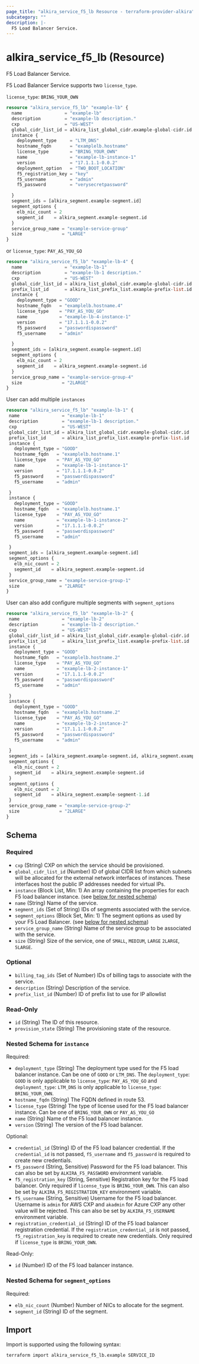```yaml
---
page_title: "alkira_service_f5_lb Resource - terraform-provider-alkira"
subcategory: ""
description: |-
  F5 Load Balancer Service.
---
```


# alkira_service_f5_lb (Resource)

F5 Load Balancer Service.

F5 Load Balancer Service supports two `license_type`.

`license_type`: `BRING_YOUR_OWN`
```terraform
resource "alkira_service_f5_lb" "example-lb" {
  name                = "example-lb"
  description         = "example-lb description."
  cxp                 = "US-WEST"
  global_cidr_list_id = alkira_list_global_cidr.example-global-cidr.id
  instance {
    deployment_type     = "LTM_DNS"
    hostname_fqdn       = "examplelb.hostname"
    license_type        = "BRING_YOUR_OWN"
    name                = "example-lb-instance-1"
    version             = "17.1.1.1-0.0.2"
    deployment_option   = "TWO_BOOT_LOCATION"
    f5_registration_key = "key"
    f5_username         = "admin"
    f5_password         = "verysecretpassword"

  }
  segment_ids = [alkira_segment.example-segment.id]
  segment_options {
    elb_nic_count = 2
    segment_id    = alkira_segment.example-segment.id
  }
  service_group_name = "example-service-group"
  size               = "LARGE"
}
```
or `license_type`: `PAY_AS_YOU_GO`
```terraform
resource "alkira_service_f5_lb" "example-lb-4" {
  name                = "example-lb-1"
  description         = "example-lb-1 description."
  cxp                 = "US-WEST"
  global_cidr_list_id = alkira_list_global_cidr.example-global-cidr.id
  prefix_list_id      = alkira_list_prefix_list.example-prefix-list.id
  instance {
    deployment_type = "GOOD"
    hostname_fqdn   = "examplelb.hostname.4"
    license_type    = "PAY_AS_YOU_GO"
    name            = "example-lb-4-instance-1"
    version         = "17.1.1.1-0.0.2"
    f5_password     = "passwordispassword"
    f5_username     = "admin"

  }
  segment_ids = [alkira_segment.example-segment.id]
  segment_options {
    elb_nic_count = 2
    segment_id    = alkira_segment.example-segment.id
  }
  service_group_name = "example-service-group-4"
  size               = "2LARGE"
}
``` 
 User can add multiple `instances` 
 ```terraform
resource "alkira_service_f5_lb" "example-lb-1" {
  name                = "example-lb-1"
  description         = "example-lb-1 description."
  cxp                 = "US-WEST"
  global_cidr_list_id = alkira_list_global_cidr.example-global-cidr.id
  prefix_list_id      = alkira_list_prefix_list.example-prefix-list.id
  instance {
    deployment_type = "GOOD"
    hostname_fqdn   = "examplelb.hostname.1"
    license_type    = "PAY_AS_YOU_GO"
    name            = "example-lb-1-instance-1"
    version         = "17.1.1.1-0.0.2"
    f5_password     = "passwordispassword"
    f5_username     = "admin"

  }
  instance {
    deployment_type = "GOOD"
    hostname_fqdn   = "examplelb.hostname.1"
    license_type    = "PAY_AS_YOU_GO"
    name            = "example-lb-1-instance-2"
    version         = "17.1.1.1-0.0.2"
    f5_password     = "passwordispassword"
    f5_username     = "admin"

  }
  segment_ids = [alkira_segment.example-segment.id]
  segment_options {
    elb_nic_count = 2
    segment_id    = alkira_segment.example-segment.id
  }
  service_group_name = "example-service-group-1"
  size               = "2LARGE"
}
```
 User can also add configure multiple segments with `segment_options`
 ```terraform
resource "alkira_service_f5_lb" "example-lb-2" {
  name                = "example-lb-2"
  description         = "example-lb-2 description."
  cxp                 = "US-WEST"
  global_cidr_list_id = alkira_list_global_cidr.example-global-cidr.id
  prefix_list_id      = alkira_list_prefix_list.example-prefix-list.id
  instance {
    deployment_type = "GOOD"
    hostname_fqdn   = "examplelb.hostname.2"
    license_type    = "PAY_AS_YOU_GO"
    name            = "example-lb-2-instance-1"
    version         = "17.1.1.1-0.0.2"
    f5_password     = "passwordispassword"
    f5_username     = "admin"

  }
  instance {
    deployment_type = "GOOD"
    hostname_fqdn   = "examplelb.hostname.2"
    license_type    = "PAY_AS_YOU_GO"
    name            = "example-lb-2-instance-2"
    version         = "17.1.1.1-0.0.2"
    f5_password     = "passwordispassword"
    f5_username     = "admin"

  }
  segment_ids = [alkira_segment.example-segment.id, alkira_segment.example-segment-1.id]
  segment_options {
    elb_nic_count = 2
    segment_id    = alkira_segment.example-segment.id
  }
  segment_options {
    elb_nic_count = 2
    segment_id    = alkira_segment.example-segment-1.id
  }
  service_group_name = "example-service-group-2"
  size               = "2LARGE"
}
```
<!-- schema generated by tfplugindocs -->
## Schema

### Required

- `cxp` (String) CXP on which the service should be provisioned.
- `global_cidr_list_id` (Number) ID of global CIDR list from which subnets will be allocated for the external network interfaces of instances. These interfaces host the public IP addresses needed for virtual IPs.
- `instance` (Block List, Min: 1) An array containing the properties for each F5 load balancer instance. (see [below for nested schema](#nestedblock--instance))
- `name` (String) Name of the service.
- `segment_ids` (Set of String) IDs of segments associated with the service.
- `segment_options` (Block Set, Min: 1) The segment options as used by your F5 Load Balancer. (see [below for nested schema](#nestedblock--segment_options))
- `service_group_name` (String) Name of the service group to be associated with the service.
- `size` (String) Size of the service, one of `SMALL`, `MEDIUM`, `LARGE` `2LARGE`, `5LARGE`.

### Optional

- `billing_tag_ids` (Set of Number) IDs of billing tags to associate with the service.
- `description` (String) Description of the service.
- `prefix_list_id` (Number) ID of prefix list to use for IP allowlist

### Read-Only

- `id` (String) The ID of this resource.
- `provision_state` (String) The provisioning state of the resource.

<a id="nestedblock--instance"></a>
### Nested Schema for `instance`

Required:

- `deployment_type` (String) The deployment type used for the F5 load balancer instance. Can be one of `GOOD` or `LTM_DNS`. The `deployment_type`: `GOOD` is only applicable to `license_type`: `PAY_AS_YOU_GO` and `deployment_type`: `LTM_DNS` is only applicable to `license_type`: `BRING_YOUR_OWN`.
- `hostname_fqdn` (String) The FQDN defined in route 53.
- `license_type` (String) The type of license used for the F5 load balancer instance. Can be one of `BRING_YOUR_OWN` or `PAY_AS_YOU_GO`
- `name` (String) Name of the F5 load balancer instance.
- `version` (String) The version of the F5 load balancer.

Optional:

- `credential_id` (String) ID of the F5 load balancer credential. If the `credential_id` is not passed, `f5_username` and `f5_password` is required to create new credentials.
- `f5_password` (String, Sensitive) Password for the F5 load balancer. This can also be set by `ALKIRA_F5_PASSWORD` environment variable.
- `f5_registration_key` (String, Sensitive) Registration key for the F5 load balancer. Only required if `license_type` is `BRING_YOUR_OWN`. This can also be set by `ALKIRA_F5_REGISTRATION_KEY` environment variable.
- `f5_username` (String, Sensitive) Username for the F5 load balancer. Username is `admin` for AWS CXP and `akadmin`  for Azure CXP any other value will be rejected. This can also be set by `ALKIRA_F5_USERNAME` environment variable.
- `registration_credential_id` (String) ID of the F5 load balancer registration credential. If the `registration_credential_id` is not passed, `f5_registration_key` is required to create new credentials. Only required if `license_type` is `BRING_YOUR_OWN`.

Read-Only:

- `id` (Number) ID of the F5 load balancer instance.


<a id="nestedblock--segment_options"></a>
### Nested Schema for `segment_options`

Required:

- `elb_nic_count` (Number) Number of NICs to allocate for the segment.
- `segment_id` (String) ID of the segment.

## Import

Import is supported using the following syntax:

```shell
terraform import alkira_service_f5_lb.example SERVICE_ID
```
